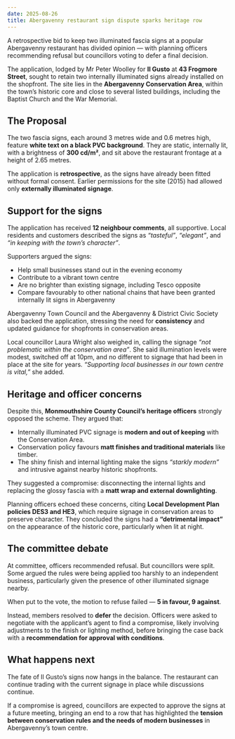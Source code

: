 ```yaml
---
date: 2025-08-26
title: Abergavenny restaurant sign dispute sparks heritage row 
---
```


A retrospective bid to keep two illuminated fascia signs at a popular Abergavenny restaurant has divided opinion — with planning officers recommending refusal but councillors voting to defer a final decision.

The application, lodged by Mr Peter Woolley for **Il Gusto** at **43 Frogmore Street**, sought to retain two internally illuminated signs already installed on the shopfront. The site lies in the **Abergavenny Conservation Area**, within the town’s historic core and close to several listed buildings, including the Baptist Church and the War Memorial.

## The Proposal 

The two fascia signs, each around 3 metres wide and 0.6 metres high, feature **white text on a black PVC background**. They are static, internally lit, with a brightness of **300 cd/m²**, and sit above the restaurant frontage at a height of 2.65 metres.

The application is **retrospective**, as the signs have already been fitted without formal consent. Earlier permissions for the site (2015) had allowed only **externally illuminated signage**.

## Support for the signs 

The application has received **12 neighbour comments**, all supportive. Local residents and customers described the signs as *“tasteful”*, *“elegant”*, and *“in keeping with the town’s character”*.

Supporters argued the signs:

- Help small businesses stand out in the evening economy
- Contribute to a vibrant town centre
- Are no brighter than existing signage, including Tesco opposite
- Compare favourably to other national chains that have been granted internally lit signs in Abergavenny

Abergavenny Town Council and the Abergavenny & District Civic Society also backed the application, stressing the need for **consistency** and updated guidance for shopfronts in conservation areas.

Local councillor Laura Wright also weighed in, calling the signage *“not problematic within the conservation area”*. She said illumination levels were modest, switched off at 10pm, and no different to signage that had been in place at the site for years. *“Supporting local businesses in our town centre is vital,”* she added.

## Heritage and officer concerns 

Despite this, **Monmouthshire County Council’s heritage officers** strongly opposed the scheme. They argued that:

- Internally illuminated PVC signage is **modern and out of keeping** with the Conservation Area.
- Conservation policy favours **matt finishes and traditional materials** like timber.
- The shiny finish and internal lighting make the signs *“starkly modern”* and intrusive against nearby historic shopfronts.

They suggested a compromise: disconnecting the internal lights and replacing the glossy fascia with a **matt wrap and external downlighting**.

Planning officers echoed these concerns, citing **Local Development Plan policies DES3 and HE3**, which require signage in conservation areas to preserve character. They concluded the signs had a **“detrimental impact”** on the appearance of the historic core, particularly when lit at night.

## The committee debate 

At committee, officers recommended refusal. But councillors were split. Some argued the rules were being applied too harshly to an independent business, particularly given the presence of other illuminated signage nearby.

When put to the vote, the motion to refuse failed — **5 in favour, 9 against**.

Instead, members resolved to **defer** the decision. Officers were asked to negotiate with the applicant’s agent to find a compromise, likely involving adjustments to the finish or lighting method, before bringing the case back with a **recommendation for approval with conditions**.

## What happens next 

The fate of Il Gusto’s signs now hangs in the balance. The restaurant can continue trading with the current signage in place while discussions continue. 

If a compromise is agreed, councillors are expected to approve the signs at a future meeting, bringing an end to a row that has highlighted the **tension between conservation rules and the needs of modern businesses** in Abergavenny’s town centre.
